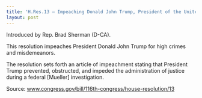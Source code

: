 ```yaml
---
title: 'H.Res.13 — Impeaching Donald John Trump, President of the United States, for high crimes and misdemeanors'
layout: post
---
```


Introduced by Rep. Brad Sherman (D-CA).

This resolution impeaches President Donald John Trump for high crimes and misdemeanors.

The resolution sets forth an article of impeachment stating that President Trump prevented, obstructed, and impeded the administration of justice during a federal [Mueller] investigation.

Source: www.congress.gov/bill/116th-congress/house-resolution/13